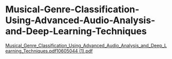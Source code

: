 # Musical-Genre-Classification-Using-Advanced-Audio-Analysis-and-Deep-Learning-Techniques

[Musical_Genre_Classification_Using_Advanced_Audio_Analysis_and_Deep_Learning_Techniques.pdf10605044 (1).pdf](https://github.com/user-attachments/files/20671765/Musical_Genre_Classification_Using_Advanced_Audio_Analysis_and_Deep_Learning_Techniques.pdf10605044.1.pdf)
